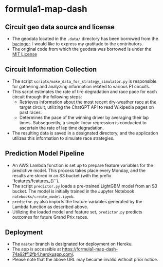 # formula1-map-dash

## Circuit geo data source and license
- The geodata located in the `.data/` directory has been borrowed from the [bacinger](https://github.com/bacinger/f1-circuits/tree/master/circuits). I would like to express my gratitude to the contributors.
- The original code from which the geodata was borrowed is under the [MIT License](https://github.com/bacinger/f1-circuits/blob/master/LICENSE.md)

## Circuit Information Collection
- The script `scripts/make_data_for_strategy_simulator.py` is responsible for gathering and analyzing information related to various F1 circuits.
- This script estimates the rate of tire degradation and race pace for each circuit through the following steps:
    - Retrieves information about the most recent dry-weather race at the target circuit, utilizing the ChatGPT API to read Wikipedia pages on past races.
    - Determines the pace of the winning driver by averaging their lap times. Subsequently, a simple linear regression is conducted to ascertain the rate of lap time degradation.
- The resulting data is saved in a designated directory, and the application utilizes this information to simulate race strategies.

## Prediction Model Pipeline
- An AWS Lambda function is set up to prepare feature variables for the predictive model. This process takes place every Monday, and the results are stored in an S3 bucket (with the prefix `features/features_{}``).
- The script `predictor.py` loads a pre-trained LightGBM model from an S3 bucket. The model is initially trained in the Jupyter Notebook `notebooks/create_model.ipynb`.
- `predictor.py` also imports the feature variables generated by the Lambda function as described above.
- Utilizing the loaded model and feature set, `predictor.py` predicts outcomes for future Grand Prix races.

## Deployment
- The `master` branch is designated for deployment on Heroku.
- The app is accessible at https://formula1-map-dash-74a62ff12fb4.herokuapp.com/.
- Please note that the above URL may become invalid without prior notice.